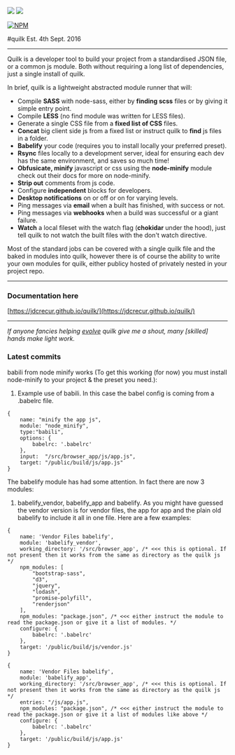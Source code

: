 ![](https://img.shields.io/npm/v/quilk.svg) ![](https://img.shields.io/npm/dt/quilk.svg)

[![NPM](https://nodei.co/npm/quilk.png?downloads=true&downloadRank=true)](https://nodei.co/npm/quilk/)


#quilk
Est. 4th Sept. 2016

---

Quilk is a developer tool to build your project from a standardised JSON file, or a common js module. Both without requiring a long list of dependencies, just a single install of quilk.

In brief, quilk is a lightweight abstracted module runner that will:

* Compile **SASS** with node-sass, either by **finding scss** files or by giving it simple entry point.
* Compile **LESS** (no find module was written for LESS files).
* Generate a single CSS file from a **fixed list of CSS** files.
* **Concat** big client side js from a fixed list or instruct quilk to **find** js files in a folder.
* **Babelify** your code (requires you to install locally your preferred preset).
* **Rsync** files locally to a development server, ideal for ensuring each dev has the same environment, and saves so much time!
* **Obfusicate, minify** javascript or css using the **node-minify** module check out their docs for more on node-minify.
* **Strip out** comments from js code.
* Configure **independent** blocks for developers.
* **Desktop notifications** on or off or on for varying levels.
* Ping messages via **email** when a built has finished, with success or not.
* Ping messages via **webhooks** when a build was successful or a giant failure. 
* **Watch** a local fileset with the watch flag (**chokidar** under the hood), just tell quilk to not watch the built files with the don't watch directive.

Most of the standard jobs can be covered with a single quilk file and the baked in modules into quilk, however there is of course the ability to write your own modules for quilk, either publicy hosted of privately nested in your project repo.

---

### Documentation here 
[https://jdcrecur.github.io/quilk/](https://jdcrecur.github.io/quilk/)

---

*If anyone fancies helping [evolve](https://github.com/jdcrecur/quilk/) quilk give me a shout, many [skilled] hands make light work.*


### Latest commits

babili from node minify works (To get this working (for now) you must install node-minify to your project & the preset you need.):
1.  Example use of babili. In this case the babel config is coming from a .babelrc file.
```
{
    name: "minify the app js",
    module: "node_minify",
    type:"babili",
    options: {
        babelrc: '.babelrc'
    },
    input:  "/src/browser_app/js/app.js",
    target: "/public/build/js/app.js"
}
```

The babelify module has had some attention. In fact there are now 3 modules:
1.  babelify_vendor, babelify_app and babelify. As you might have guessed the vendor version is for vendor files, the app for app and the plain old babelify to include it all in one file. Here are a few examples:
```
{
    name: 'Vendor Files babelify',
    module: 'babelify_vendor',
    working_directory: '/src/browser_app', /* <<< this is optional. If not present then it works from the same as directory as the quilk js */
    npm_modules: [
        "bootstrap-sass",
        "d3",
        "jquery",
        "lodash",
        "promise-polyfill",
        "renderjson"
    ],
    npm_modules: "package.json", /* <<< either instruct the module to read the package.json or give it a list of modules. */
    configure: {
        babelrc: '.babelrc'
    },
    target: '/public/build/js/vendor.js'
}
```

```
{
    name: 'Vendor Files babelify',
    module: 'babelify_app',
    working_directory: '/src/browser_app', /* <<< this is optional. If not present then it works from the same as directory as the quilk js */
    entries: "/js/app.js",
    npm_modules: "package.json", /* <<< either instruct the module to read the package.json or give it a list of modules like above */
    configure: {
        babelrc: '.babelrc'
    },
    target: '/public/build/js/app.js'
}
```